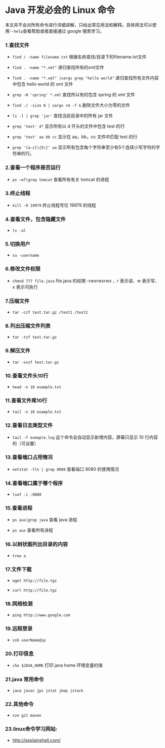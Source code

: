 # Java 开发必会的 Linux 命令

本文并不会对所有命令进行详细讲解，只给出常见用法和解释。具体用法可以使用`--help`查看帮助或者直接通过 google 搜索学习。

### 1.查找文件
- `find / -name filename.txt` 根据名称查找/目录下的filename.txt文件

- `find . -name "*.xml"` 递归查找所有的xml文件

- `find . -name "*.xml" |xargs grep "hello world"` 递归查找所有文件内容中包含 hello world 的 xml 文件

- `grep -H 'spring' *.xml` 查找所以有的包含 spring 的 xml 文件

- `find ./ -size 0 | xargs rm -f &` 删除文件大小为零的文件

- `ls -l | grep 'jar'` 查找当前目录中的所有 jar 文件

- `grep 'test' d*` 显示所有以 d 开头的文件中包含 test 的行

- `grep 'test' aa bb cc` 显示在 aa，bb，cc 文件中匹配 test 的行

- `grep '[a-z]\{5\}' aa` 显示所有包含每个字符串至少有5个连续小写字符的字符串的行。

### 2.查看一个程序是否运行
- `ps –ef|grep tomcat` 查看所有有关 tomcat 的进程

### 3.终止线程
- `kill -9 19979` 终止线程号位 19979 的线程

### 4.查看文件，包含隐藏文件
- `ls -al`

### 5.切换用户
- `su -username`

### 6.修改文件权限
- `chmod 777 file.java` file.java 的权限 -rwxrwxrwx ，r 表示读、w 表示写、x 表示可执行

### 7.压缩文件
- `tar -czf test.tar.gz /test1 /test2`

### 8.列出压缩文件列表
- `tar -tzf test.tar.gz`

### 9.解压文件
- `tar -xvzf test.tar.gz`

### 10.查看文件头10行
- `head -n 10 example.txt`

### 11.查看文件尾10行
- `tail -n 10 example.txt`

### 12.查看日志类型文件
- `tail -f exmaple.log` 这个命令会自动显示新增内容，屏幕只显示 10 行内容的（可设置）

### 13.查看端口占用情况
- `netstat -tln | grep 8080` 查看端口 8080 的使用情况

### 14.查看端口属于哪个程序
- `lsof -i :8080`

### 15.查看进程
- `ps aux|grep java` 查看 java 进程

- `ps aux` 查看所有进程

### 16.以树状图列出目录的内容
- `tree a`

### 17.文件下载
- `wget http://file.tgz`

- `curl http://file.tgz`

### 18.网络检测
- `ping http://www.google.com`

### 19.远程登录
- `ssh userName@ip`

### 20.打印信息
- `cho $JAVA_HOME` 打印 java home 环境变量的值

### 21.java 常用命令
- `java javac jps jstat jmap jstack`

### 22.其他命令
- `svn git maven`

### 23.linux命令学习网站:
- http://explainshell.com/

